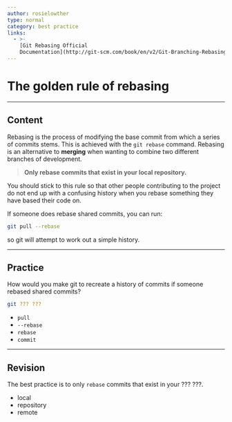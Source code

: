 ```yaml
---
author: rosielowther
type: normal
category: best practice
links:
  - >-
    [Git Rebasing Official
    Documentation](http://git-scm.com/book/en/v2/Git-Branching-Rebasing){website}
---
```


# The golden rule of rebasing


---

## Content

Rebasing is the process of modifying the base commit from which a series of commits stems. This is achieved with the `git rebase` command. Rebasing is an alternative to **merging** when wanting to combine two different branches of development.

> **Only rebase commits that exist in your local repository.** 

You should stick to this rule so that other people contributing to the project do not end up with a confusing history when you rebase something they have based their code on. 

If someone does rebase shared commits, you can run:

```bash
git pull --rebase
```

so git will attempt to work out a simple history.


---

## Practice

How would you make git to recreate a history of commits if someone rebased shared commits?

```bash
git ??? ???
```

* `pull`
* `--rebase`
* `rebase`
* `commit`


---

## Revision

The best practice is to only `rebase` commits that exist in your ??? ???.

* local
* repository
* remote

